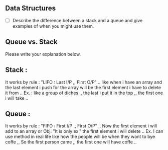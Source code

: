 ## Data Structures
* [ ] Describe the difference between a stack and a queue and give examples of when you might use them.

## Queue vs. Stack
Please write your explanation below.

## Stack : 
It works by rule : "LIFO : Last I/P ,, First O/P" ..
like when i have an array and the last element i push for the array will be the first element i have to delete it from .. 
Ex. : like a group of diches ,, the last i put it in the top ,, the first one i will take ..   

## Queue :
It works by rule : "FIFO : First I/P ,, First O/P" .. 
Now the first element i will add to an array or Obj. "It is only ex." the first element i will delete .. 
Ex. I can use method in real life like how the people will be when they want to bye coffe ,, So the first person came ,, the first one will have coffe ..   
